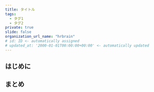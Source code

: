 ```yaml
---
title: タイトル
tags:
  - タグ1
  - タグ2
private: true
slide: false
organization_url_name: "hrbrain"
# id: ID <- automatically assigned
# updated_at: '2000-01-01T00:00:00+00:00' <- automatically updated
---
```


## はじめに

## まとめ
